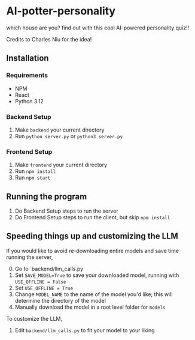 # AI-potter-personality
which house are you? find out with this cool AI-powered personality quiz!!

Credits to Charles Niu for the idea!

## Installation

### Requirements
- NPM
- React
- Python 3.12

### Backend Setup
1. Make `backend` your current directory
2. Run `python server.py` or `python3 server.py`

### Frontend Setup
1. Make `frontend` your current directory
2. Run `npm install`
3. Run `npm start`

## Running the program
1. Do Backend Setup steps to run the server
2. Do Frontend Setup steps to run the client, but skip `npm install`

## Speeding things up and customizing the LLM
If you would like to avoid re-downloading entire models and save time running the server,

0. Go to `backend/llm_calls.py
1. Set `SAVE_MODEL=True` to save your downloaded model, running with `USE_OFFLINE = False`
2. Set `USE_OFFLINE = True`
3. Change `MODEL_NAME` to the name of the model you'd like; this will determine the directory of the model
4. Manually download the model in a root level folder for `models`

To customize the LLM,
1. Edit `backend/llm_calls.py` to fit your model to your liking
